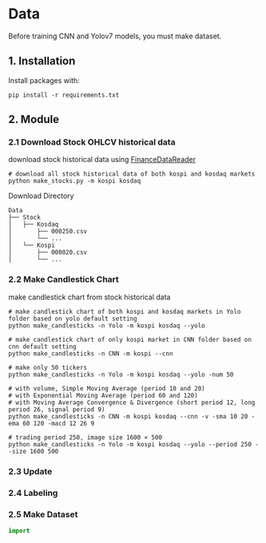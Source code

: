# Data

Before training CNN and Yolov7 models, you must make dataset.

## 1. Installation
Install packages with:
```
pip install -r requirements.txt
```

## 2. Module
### 2.1 Download Stock OHLCV historical data
download stock historical data using [FinanceDataReader](https://github.com/financedata-org/FinanceDataReader)

```
# download all stock historical data of both kospi and kosdaq markets
python make_stocks.py -m kospi kosdaq
```

Download Directory

```
Data
├── Stock
│   ├── Kosdaq
│       ├── 000250.csv
│       └── ...
│   └── Kospi
│       ├── 000020.csv
│       └── ...
```

### 2.2 Make Candlestick Chart
make candlestick chart from stock historical data


```
# make candlestick chart of both kospi and kosdaq markets in Yolo folder based on yolo default setting
python make_candlesticks -n Yolo -m kospi kosdaq --yolo

# make candlestick chart of only kospi market in CNN folder based on cnn default setting
python make_candlesticks -n CNN -m kospi --cnn

# make only 50 tickers
python make_candlesticks -n Yolo -m kospi kosdaq --yolo -num 50

# with volume, Simple Moving Average (period 10 and 20)
# with Exponential Moving Average (period 60 and 120)
# with Moving Average Convergence & Divergence (short period 12, long period 26, signal period 9)
python make_candlesticks -n CNN -m kospi kosdaq --cnn -v -sma 10 20 -ema 60 120 -macd 12 26 9

# trading period 250, image size 1600 × 500
python make_candlesticks -n Yolo -m kospi kosdaq --yolo --period 250 --size 1600 500
```
### 2.3 Update
### 2.4 Labeling
### 2.5 Make Dataset

```python
import 
```